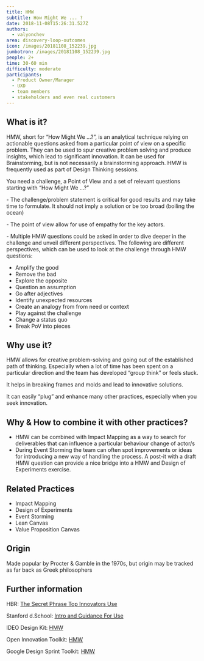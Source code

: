 ```yaml
---
title: HMW
subtitle: How Might We ... ?
date: 2018-11-08T15:26:31.527Z
authors:
  - valyonchev
area: discovery-loop-outcomes
icon: /images/20181108_152239.jpg
jumbotron: /images/20181108_152239.jpg
people: 2+
time: 30-60 min
difficulty: moderate
participants:
  - Product Owner/Manager
  - UXD
  - team members
  - stakeholders and even real customers
---
```

## What is it?

HMW, short for “How Might We …?”, is an analytical technique relying on actionable questions asked from a particular point of view on a specific problem. They can be used to spur creative problem solving and produce insights, which lead to significant innovation. It can be used for Brainstorming, but is not necessarily a brainstorming approach. HMW is frequently used as part of Design Thinking sessions.

You need a challenge, a Point of View and a set of relevant questions starting with “How Might We …?”

\- The challenge/problem statement is critical for good results and may take time to formulate. It should not imply a solution or be too broad (boiling the ocean)

\- The point of view allow for use of empathy for the key actors.

\- Multiple HMW questions could be asked in order to dive deeper in the challenge and unveil different perspectives. The following are different perspectives, which can be used to look at the challenge through HMW questions:

* Amplify the good
* Remove the bad
* Explore the opposite
* Question an assumption
* Go after adjectives 
* Identify unexpected resources
* Create an analogy from from need or context
* Play against the challenge
* Change a status quo
* Break PoV into pieces



## Why use it?

HMW allows for creative problem-solving and going out of the established path of thinking. Especially when a lot of time has been spent on a particular direction and the team has developed “group think” or feels stuck.

It helps in breaking frames and molds and lead to innovative solutions. 

It can easily “plug” and enhance many other practices, especially when you seek innovation.



## Why & How to combine it with other practices?

* HMW can be combined with Impact Mapping as a way to search for deliverables that can influence a particular behaviour change of actor/s
* During Event Storming the team can often spot improvements or ideas for introducing a new way of handling the process. A post-it with a draft HMW question can provide a nice bridge into a HMW and Design of Experiments exercise. 



## Related Practices

* Impact Mapping
* Design of Experiments
* Event Storming 
* Lean Canvas
* Value Proposition Canvas



## Origin

Made popular by Procter & Gamble in the 1970s, but origin may be tracked as far back as Greek philosophers 



## Further information

HBR: [The Secret  Phrase Top Innovators Use ](https://hbr.org/2012/09/the-secret-phrase-top-innovato)

Stanford d.School: [Intro and Guidance For Use](https://dschool.stanford.edu/resources/how-might-we-questions)  

IDEO Design Kit: [HMW](http://www.designkit.org/methods/3)

Open Innovation Toolkit: [HMW](https://toolkit.mozilla.org/method/how-might-we/)

Google Design Sprint Toolkit: [HMW](https://designsprintkit.withgoogle.com/methodology/phase1-understand/how-might-we)
